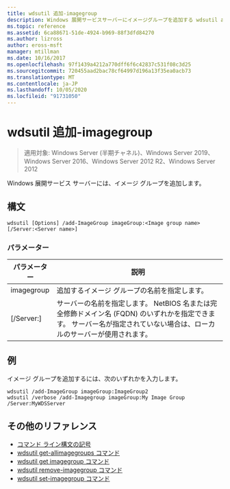 ```yaml
---
title: wdsutil 追加-imagegroup
description: Windows 展開サービスサーバーにイメージグループを追加する wdsutil add imagegroup のリファレンス記事です。
ms.topic: reference
ms.assetid: 6ca88671-51de-4924-b969-88f3dfd84270
ms.author: lizross
author: eross-msft
manager: mtillman
ms.date: 10/16/2017
ms.openlocfilehash: 97f1439a4212a770dff6f6c42837c531f08c3d25
ms.sourcegitcommit: 720455aad2bac78cf64997d196a13f35ea0acb73
ms.translationtype: MT
ms.contentlocale: ja-JP
ms.lasthandoff: 10/05/2020
ms.locfileid: "91731050"
---
```

# <a name="wdsutil-add-imagegroup"></a>wdsutil 追加-imagegroup

> 適用対象: Windows Server (半期チャネル)、Windows Server 2019、Windows Server 2016、Windows Server 2012 R2、Windows Server 2012

Windows 展開サービス サーバーには、イメージ グループを追加します。

## <a name="syntax"></a>構文
```
wdsutil [Options] /add-ImageGroup imageGroup:<Image group name> [/Server:<Server name>]
```
### <a name="parameters"></a>パラメーター
|パラメーター|説明|
|-------|--------|
|imagegroup<Image group name>|追加するイメージ グループの名前を指定します。|
|[/Server:<Server name>]|サーバーの名前を指定します。 NetBIOS 名または完全修飾ドメイン名 (FQDN) のいずれかを指定できます。 サーバー名が指定されていない場合は、ローカルのサーバーが使用されます。|
## <a name="examples"></a>例
イメージ グループを追加するには、次のいずれかを入力します。
```
wdsutil /add-ImageGroup imageGroup:ImageGroup2
wdsutil /verbose /add-Imagegroup imageGroup:My Image Group /Server:MyWDSServer
```
## <a name="additional-references"></a>その他のリファレンス
- [コマンド ライン構文の記号](command-line-syntax-key.md)
- [wdsutil get-allimagegroups コマンド](wdsutil-get-allimagegroups.md)
- [wdsutil get imagegroup コマンド](wdsutil-get-imagegroup.md)
- [wdsutil remove-imagegroup コマンド](wdsutil-remove-imagegroup.md)
- [wdsutil set-imagegroup コマンド](wdsutil-set-imagegroup.md)
